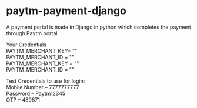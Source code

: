 # paytm-payment-django
A payment portal is made in Django in python which completes the payment through Paytm portal.<br/>

Your Credentials<br/>
PAYTM_MERCHANT_KEY=  "<YOUR-PAYTM-MERCHANT-KEY>"<br/>
PAYTM_MERCHANT_ID = "<YOUR-PAYTM-MERCHANT-ID>"<br/>
PAYTM_MERCHANT_KEY = "<YOUR-PAYTM-STAGING-MERCHANT-KEY>"<br/>
PAYTM_MERCHANT_ID = "<YOUR-PAYTM-STAGING-MERCHANT-ID>"<br/>

Test Credentials to use for login:<br/>
Mobile Number – 7777777777<br/>
Password – Paytm12345<br/>
OTP – 489871<br/>
